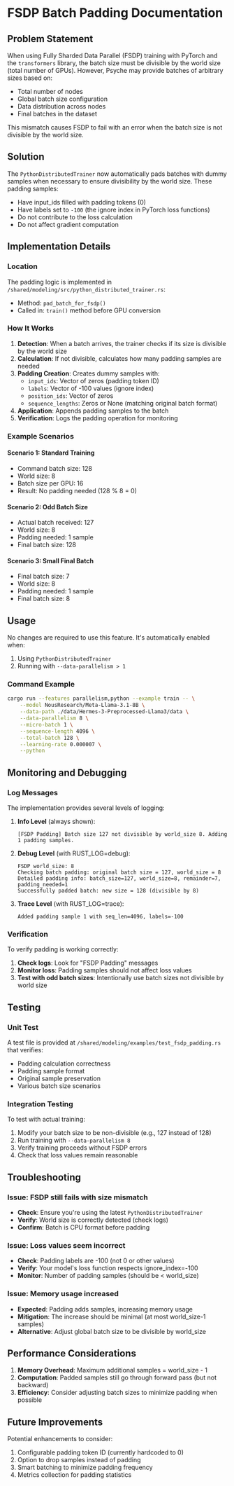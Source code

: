 # FSDP Batch Padding Documentation

## Problem Statement

When using Fully Sharded Data Parallel (FSDP) training with PyTorch and the `transformers` library, the batch size must be divisible by the world size (total number of GPUs). However, Psyche may provide batches of arbitrary sizes based on:

- Total number of nodes
- Global batch size configuration
- Data distribution across nodes
- Final batches in the dataset

This mismatch causes FSDP to fail with an error when the batch size is not divisible by the world size.

## Solution

The `PythonDistributedTrainer` now automatically pads batches with dummy samples when necessary to ensure divisibility by the world size. These padding samples:

- Have input_ids filled with padding tokens (0)
- Have labels set to `-100` (the ignore index in PyTorch loss functions)
- Do not contribute to the loss calculation
- Do not affect gradient computation

## Implementation Details

### Location

The padding logic is implemented in `/shared/modeling/src/python_distributed_trainer.rs`:

- Method: `pad_batch_for_fsdp()`
- Called in: `train()` method before GPU conversion

### How It Works

1. **Detection**: When a batch arrives, the trainer checks if its size is divisible by the world size
2. **Calculation**: If not divisible, calculates how many padding samples are needed
3. **Padding Creation**: Creates dummy samples with:
   - `input_ids`: Vector of zeros (padding token ID)
   - `labels`: Vector of -100 values (ignore index)
   - `position_ids`: Vector of zeros
   - `sequence_lengths`: Zeros or None (matching original batch format)
4. **Application**: Appends padding samples to the batch
5. **Verification**: Logs the padding operation for monitoring

### Example Scenarios

#### Scenario 1: Standard Training

- Command batch size: 128
- World size: 8
- Batch size per GPU: 16
- Result: No padding needed (128 % 8 = 0)

#### Scenario 2: Odd Batch Size

- Actual batch received: 127
- World size: 8
- Padding needed: 1 sample
- Final batch size: 128

#### Scenario 3: Small Final Batch

- Final batch size: 7
- World size: 8
- Padding needed: 1 sample
- Final batch size: 8

## Usage

No changes are required to use this feature. It's automatically enabled when:

1. Using `PythonDistributedTrainer`
2. Running with `--data-parallelism > 1`

### Command Example

```bash
cargo run --features parallelism,python --example train -- \
    --model NousResearch/Meta-Llama-3.1-8B \
    --data-path ./data/Hermes-3-Preprocessed-Llama3/data \
    --data-parallelism 8 \
    --micro-batch 1 \
    --sequence-length 4096 \
    --total-batch 128 \
    --learning-rate 0.000007 \
    --python
```

## Monitoring and Debugging

### Log Messages

The implementation provides several levels of logging:

1. **Info Level** (always shown):

   ```
   [FSDP Padding] Batch size 127 not divisible by world_size 8. Adding 1 padding samples.
   ```

2. **Debug Level** (with RUST_LOG=debug):

   ```
   FSDP world_size: 8
   Checking batch padding: original batch size = 127, world_size = 8
   Detailed padding info: batch_size=127, world_size=8, remainder=7, padding_needed=1
   Successfully padded batch: new size = 128 (divisible by 8)
   ```

3. **Trace Level** (with RUST_LOG=trace):
   ```
   Added padding sample 1 with seq_len=4096, labels=-100
   ```

### Verification

To verify padding is working correctly:

1. **Check logs**: Look for "FSDP Padding" messages
2. **Monitor loss**: Padding samples should not affect loss values
3. **Test with odd batch sizes**: Intentionally use batch sizes not divisible by world size

## Testing

### Unit Test

A test file is provided at `/shared/modeling/examples/test_fsdp_padding.rs` that verifies:

- Padding calculation correctness
- Padding sample format
- Original sample preservation
- Various batch size scenarios

### Integration Testing

To test with actual training:

1. Modify your batch size to be non-divisible (e.g., 127 instead of 128)
2. Run training with `--data-parallelism 8`
3. Verify training proceeds without FSDP errors
4. Check that loss values remain reasonable

## Troubleshooting

### Issue: FSDP still fails with size mismatch

- **Check**: Ensure you're using the latest `PythonDistributedTrainer`
- **Verify**: World size is correctly detected (check logs)
- **Confirm**: Batch is CPU format before padding

### Issue: Loss values seem incorrect

- **Check**: Padding labels are -100 (not 0 or other values)
- **Verify**: Your model's loss function respects ignore_index=-100
- **Monitor**: Number of padding samples (should be < world_size)

### Issue: Memory usage increased

- **Expected**: Padding adds samples, increasing memory usage
- **Mitigation**: The increase should be minimal (at most world_size-1 samples)
- **Alternative**: Adjust global batch size to be divisible by world_size

## Performance Considerations

1. **Memory Overhead**: Maximum additional samples = world_size - 1
2. **Computation**: Padded samples still go through forward pass (but not backward)
3. **Efficiency**: Consider adjusting batch sizes to minimize padding when possible

## Future Improvements

Potential enhancements to consider:

1. Configurable padding token ID (currently hardcoded to 0)
2. Option to drop samples instead of padding
3. Smart batching to minimize padding frequency
4. Metrics collection for padding statistics
